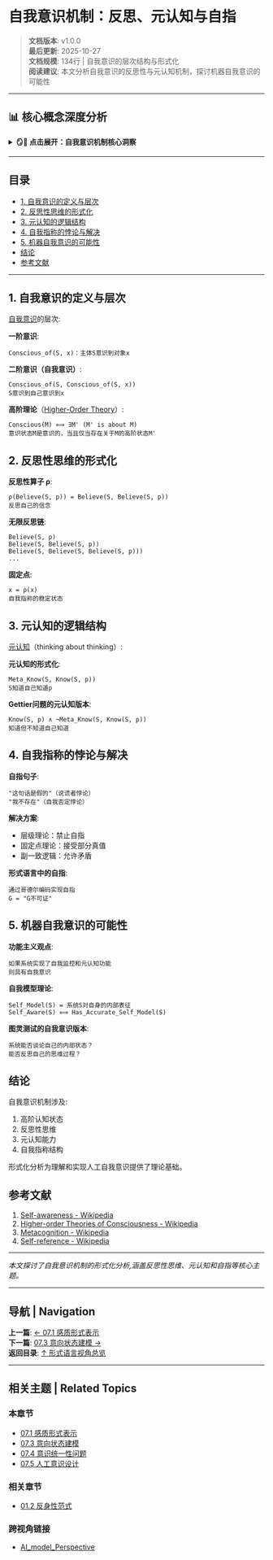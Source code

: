 # 自我意识机制：反思、元认知与自指

> **文档版本**: v1.0.0  
> **最后更新**: 2025-10-27  
> **文档规模**: 134行 | 自我意识的层次结构与形式化  
> **阅读建议**: 本文分析自我意识的反思性与元认知机制，探讨机器自我意识的可能性

---

## 📊 核心概念深度分析

<details>
<summary><b>🪞🤔 点击展开：自我意识机制核心洞察</b></summary>

**终极洞察**: 自我意识=反思性+元认知+自指性。层次结构：①一阶意识：意识到对象Conscious_of(S,x)②二阶意识（自我意识）：意识到自己的意识Self_Conscious(S) := Conscious_of(S, Conscious_of(S,_))③元认知：对认知的认知，监控+控制。哲学分析：笛卡尔"我思故我在"、康德统觉统一性、萨特意识的自我透明性。形式化：①反思逻辑：S knows (S knows p)②自指类型论：Self: Type, self: Self③递归结构：自我=观察自己的观察者。自指悖论：罗素悖论、说谎者悖论、哥德尔不完全性。机器自我意识：①镜像测试（视觉自我识别）②元认知监控（AI对自身不确定性的意识）③自我模型（机器人的身体图式）④意图归因（心智理论ToM）。挑战：自指循环、无限回溯、Hard Problem。应用：自省式AI、可解释AI、意识机器人。关键：自我意识非单一属性，而是多层次递归结构。

</details>

---

## 目录

- [1. 自我意识的定义与层次](#1-自我意识的定义与层次)
- [2. 反思性思维的形式化](#2-反思性思维的形式化)
- [3. 元认知的逻辑结构](#3-元认知的逻辑结构)
- [4. 自我指称的悖论与解决](#4-自我指称的悖论与解决)
- [5. 机器自我意识的可能性](#5-机器自我意识的可能性)
- [结论](#结论)
- [参考文献](#参考文献)

---

## 1. 自我意识的定义与层次

[自我意识](https://en.wikipedia.org/wiki/Self-awareness)的层次:

**一阶意识**:
```
Conscious_of(S, x)：主体S意识到对象x
```

**二阶意识（自我意识）**:
```
Conscious_of(S, Conscious_of(S, x))
S意识到自己意识到x
```

**高阶理论**（[Higher-Order Theory](https://en.wikipedia.org/wiki/Higher-order_theories_of_consciousness)）:
```
Conscious(M) ⟺ ∃M' (M' is about M)
意识状态M是意识的，当且仅当存在关于M的高阶状态M'
```

## 2. 反思性思维的形式化

**反思性算子 ρ**:
```
ρ(Believe(S, p)) = Believe(S, Believe(S, p))
反思自己的信念
```

**无限反思链**:
```
Believe(S, p)
Believe(S, Believe(S, p))
Believe(S, Believe(S, Believe(S, p)))
...
```

**固定点**:
```
x = ρ(x)
自我指称的稳定状态
```

## 3. 元认知的逻辑结构

[元认知](https://en.wikipedia.org/wiki/Metacognition)（thinking about thinking）:

**元认知的形式化**:
```
Meta_Know(S, Know(S, p))
S知道自己知道p
```

**Gettier问题的元认知版本**:
```
Know(S, p) ∧ ¬Meta_Know(S, Know(S, p))
知道但不知道自己知道
```

## 4. 自我指称的悖论与解决

**自指句子**:
```
"这句话是假的"（说谎者悖论）
"我不存在"（自我否定悖论）
```

**解决方案**:
- 层级理论：禁止自指
- 固定点理论：接受部分真值
- 副一致逻辑：允许矛盾

**形式语言中的自指**:
```
通过哥德尔编码实现自指
G = "G不可证"
```

## 5. 机器自我意识的可能性

**功能主义观点**:
```
如果系统实现了自我监控和元认知功能
则具有自我意识
```

**自我模型理论**:
```
Self_Model(S) = 系统S对自身的内部表征
Self_Aware(S) ⟺ Has_Accurate_Self_Model(S)
```

**图灵测试的自我意识版本**:
```
系统能否谈论自己的内部状态？
能否反思自己的思维过程？
```

## 结论

自我意识机制涉及:
1. 高阶认知状态
2. 反思性思维
3. 元认知能力
4. 自我指称结构

形式化分析为理解和实现人工自我意识提供了理论基础。

## 参考文献

1. [Self-awareness - Wikipedia](https://en.wikipedia.org/wiki/Self-awareness)
2. [Higher-order Theories of Consciousness - Wikipedia](https://en.wikipedia.org/wiki/Higher-order_theories_of_consciousness)
3. [Metacognition - Wikipedia](https://en.wikipedia.org/wiki/Metacognition)
4. [Self-reference - Wikipedia](https://en.wikipedia.org/wiki/Self-reference)

---

*本文探讨了自我意识机制的形式化分析,涵盖反思性思维、元认知和自指等核心主题。*

---

## 导航 | Navigation

**上一篇**: [← 07.1 感质形式表示](./07.1_Qualia_Formal_Representation.md)  
**下一篇**: [07.3 意向状态建模 →](./07.3_Intentional_States_Modeling.md)  
**返回目录**: [↑ 形式语言视角总览](../README.md)

---

## 相关主题 | Related Topics

### 本章节
- [07.1 感质形式表示](./07.1_Qualia_Formal_Representation.md)
- [07.3 意向状态建模](./07.3_Intentional_States_Modeling.md)
- [07.4 意识统一性问题](./07.4_Consciousness_Unity_Problem.md)
- [07.5 人工意识设计](./07.5_Artificial_Consciousness_Design.md)

### 相关章节
- [01.2 反身性范式](../01_Philosophical_Foundations/01.2_Reflexivity_Paradigm.md)

### 跨视角链接
- [AI_model_Perspective](../../AI_model_Perspective/README.md)

